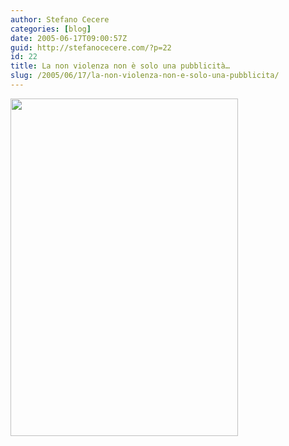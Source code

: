 ```yaml
---
author: Stefano Cecere
categories: [blog]
date: 2005-06-17T09:00:57Z
guid: http://stefanocecere.com/?p=22
id: 22
title: La non violenza non è solo una pubblicità…
slug: /2005/06/17/la-non-violenza-non-e-solo-una-pubblicita/
---
```


[<img src="http://www.lasvolta.org/FOTO/6noviolenza04/images/DSC_0042.jpg" width="364" height="540" />](http://www.iosonononviolento.it/)